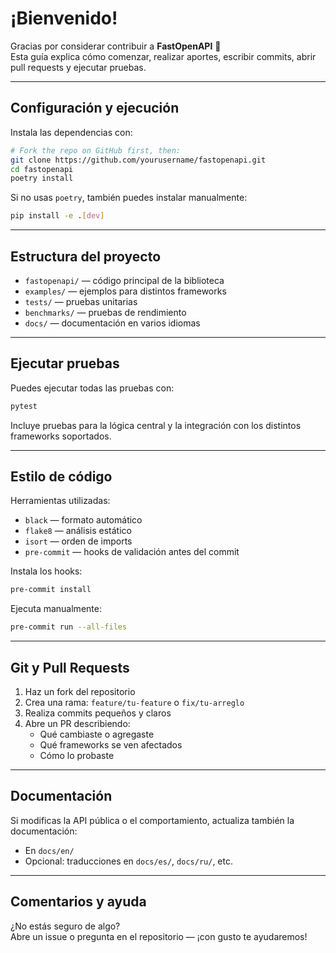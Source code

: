 # ¡Bienvenido!

Gracias por considerar contribuir a **FastOpenAPI** 🎉  
Esta guía explica cómo comenzar, realizar aportes, escribir commits, abrir pull requests y ejecutar pruebas.

---

## Configuración y ejecución

Instala las dependencias con:

```bash
# Fork the repo on GitHub first, then:
git clone https://github.com/yourusername/fastopenapi.git
cd fastopenapi
poetry install
```

Si no usas `poetry`, también puedes instalar manualmente:

```bash
pip install -e .[dev]
```

---

## Estructura del proyecto

- `fastopenapi/` — código principal de la biblioteca
- `examples/` — ejemplos para distintos frameworks
- `tests/` — pruebas unitarias
- `benchmarks/` — pruebas de rendimiento
- `docs/` — documentación en varios idiomas

---

## Ejecutar pruebas

Puedes ejecutar todas las pruebas con:

```bash
pytest
```

Incluye pruebas para la lógica central y la integración con los distintos frameworks soportados.

---

## Estilo de código

Herramientas utilizadas:

- `black` — formato automático
- `flake8` — análisis estático
- `isort` — orden de imports
- `pre-commit` — hooks de validación antes del commit

Instala los hooks:

```bash
pre-commit install
```

Ejecuta manualmente:

```bash
pre-commit run --all-files
```

---

## Git y Pull Requests

1. Haz un fork del repositorio
2. Crea una rama: `feature/tu-feature` o `fix/tu-arreglo`
3. Realiza commits pequeños y claros
4. Abre un PR describiendo:
   - Qué cambiaste o agregaste
   - Qué frameworks se ven afectados
   - Cómo lo probaste

---

## Documentación

Si modificas la API pública o el comportamiento, actualiza también la documentación:

- En `docs/en/`
- Opcional: traducciones en `docs/es/`, `docs/ru/`, etc.

---

## Comentarios y ayuda

¿No estás seguro de algo?  
Abre un issue o pregunta en el repositorio — ¡con gusto te ayudaremos!

